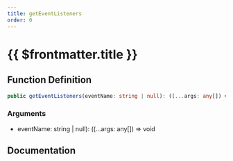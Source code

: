 ```yaml
---
title: getEventListeners
order: 0
---
```


# {{ $frontmatter.title }}

## Function Definition

```ts
public getEventListeners(eventName: string | null): ((...args: any[]) => void)[];
```

### Arguments

* eventName: string | null): ((...args: any[]) => void

## Documentation

<!--@include: ./parts/getEventListeners.md-->
